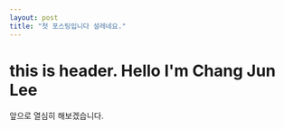 ```yaml
---
layout: post
title: "첫 포스팅입니다 설레네요."
---
```


# this is header. Hello I'm Chang Jun Lee

앞으로 열심히 해보겠습니다.
